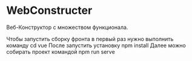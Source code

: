 # WebConstructer
 
Веб-Конструктор с множеством функционала.


Чтобы запустить сборку фронта в первый раз нужно выполнить команду cd vue
После запустить установку npm install
Далее можно собирать проект командой npm run serve